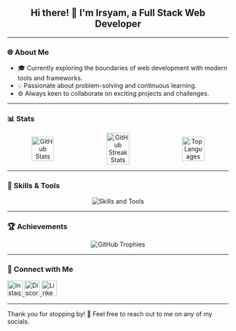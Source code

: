 <h2 align="center">Hi there! 👋 I'm Irsyam, a Full Stack Web Developer</h2>

---

### 🌐 About Me

- 🎓 Currently exploring the boundaries of web development with modern tools and frameworks.
- 💡 Passionate about problem-solving and continuous learning.
- ⚙️ Always keen to collaborate on exciting projects and challenges.

---

### 📊 Stats

<div align="center" style="display:flex; flex-direction:row; justify-content:space-between; align-items:center;">
  <img src="https://github-readme-streak-stats.herokuapp.com/?user=irsyamokta&theme=yeblu&hide_border=true" alt="GitHub Stats" width="32%"/>
  <img src="https://github-readme-stats.vercel.app/api?username=irsyamokta&theme=yeblu&show_icons=true&hide_border=true&count_private=true" alt="GitHub Streak Stats" width="32%"/>
  <img src="https://github-readme-stats.vercel.app/api/top-langs/?username=irsyamokta&theme=yeblu&show_icons=true&hide_border=true&layout=compact" alt="Top Languages" width="32%"/>
</div>

---

### 🌟 Skills & Tools

<div align="center">
  <img src="https://skillicons.dev/icons?i=html,css,tailwind,js,php,go,python,laravel,next,express,nodejs,docker,git,github,mysql,postgres,postman,gcp&perline=9" alt="Skills and Tools"/>
</div>

---

### 🏆 Achievements

<div align="center">
  <img src="https://github-profile-trophy.vercel.app/?username=irsyamokta&theme=onedark" alt="GitHub Trophies"/>
</div>

---

### 🔗 Connect with Me

<div align="left">
  <a href="https://www.instagram.com/pratamaryd">
    <img src="https://img.shields.io/static/v1?message=Instagram&logo=instagram&label=&color=E4405F&logoColor=white&labelColor=&style=for-the-badge" height="35" alt="Instagram"/>
  </a>
  <a href="https://discordapp.com/users/pratamaryd">
    <img src="https://img.shields.io/static/v1?message=Discord&logo=discord&label=&color=7289DA&logoColor=white&labelColor=&style=for-the-badge" height="35" alt="Discord"/>
  </a>
  <a href="https://www.linkedin.com/in/irsyamokta">
    <img src="https://img.shields.io/static/v1?message=LinkedIn&logo=linkedin&label=&color=0077B5&logoColor=white&labelColor=&style=for-the-badge" height="35" alt="LinkedIn"/>
  </a>
</div>

---

Thank you for stopping by! 🚀 Feel free to reach out to me on any of my socials.
